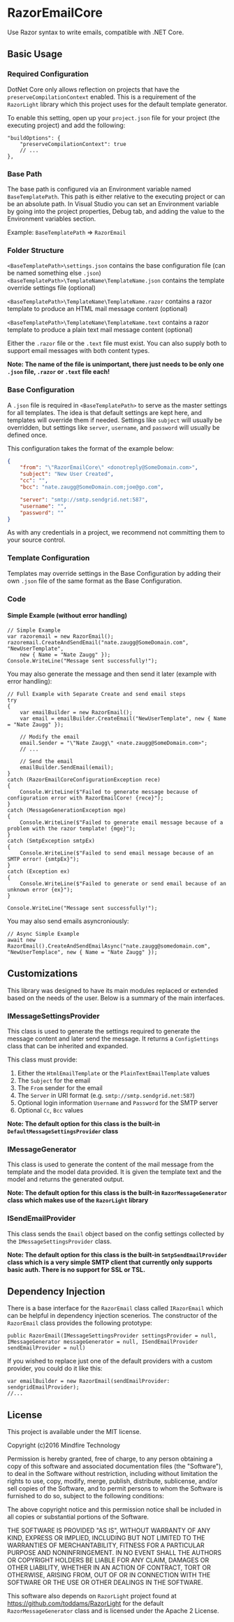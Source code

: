 # RazorEmailCore
Use Razor syntax to write emails, compatible with .NET Core.

## Basic Usage ##

### Required Configuration ###
DotNet Core only allows reflection on projects that have the `preserveCompilationContext` enabled. This is a requirement
of the `RazorLight` library which this project uses for the default template generator. 

To enable this setting, open up your `project.json` file for your project (the executing project) and add the following:
```
"buildOptions": {
	"preserveCompilationContext": true
	// ...
},
```

### Base Path ###
The base path is configured via an Environment variable named `BaseTemplatePath`. This path is either relative to the executing 
project or can be an absolute path. In Visual Studio you can set an Environment variable by going into the project properties, 
Debug tab, and adding the value to the Environment variables section. 

Example: `BaseTemplatePath` => `RazorEmail`

### Folder Structure ###
`<BaseTemplatePath>\settings.json` contains the base configuration file (can be named something else `.json`)
`<BaseTemplatePath>\TemplateName\TemplateName.json` contains the template override settings file (optional)

`<BaseTemplatePath>\TemplateName\TemplateName.razor` contains a razor template to produce an HTML mail message content (optional)

`<BaseTemplatePath>\TemplateName\TemplateName.text` contains a razor template to produce a plain text mail message content (optional)

Either the `.razor` file or the `.text` file must exist. You can also supply both to support email messages with both content types. 

**Note: The name of the file is unimportant, there just needs to be only one `.json` file, `.razor` or `.text` file each!**

### Base Configuration ###
A `.json` file is required in `<BaseTemplatePath>` to serve as the master settings for all templates. The idea is that default settings are kept here, and templates will override them if needed. Settings like `subject` will usually be overridden, but settings like `server`, `username`, and `password` will usually be defined once.

 This configuration takes the format of the example below:
```json
{
	"from": "\"RazorEmailCore\" <donotreply@SomeDomain.com>",
	"subject": "New User Created",
	"cc": "",
	"bcc": "nate.zaugg@SomeDomain.com;joe@go.com",

	"server": "smtp://smtp.sendgrid.net:587",
	"username": "",
	"password": ""
}
```

As with any credentials in a project, we recommend not committing them to your source control.

### Template Configuration ###

Templates may override settings in the Base Configuration by adding their own `.json` file of the same format as the Base Configuration.

### Code ###

#### Simple Example (without error handling) ####
```
// Simple Example
var razoremail = new RazorEmail();
razoremail.CreateAndSendEmail("nate.zaugg@SomeDomain.com", "NewUserTemplate", 
	new { Name = "Nate Zaugg" });
Console.WriteLine("Message sent successfully!");
```

You may also generate the message and then send it later (example with error handling):

```
// Full Example with Separate Create and send email steps
try
{
	var emailBuilder = new RazorEmail();
	var email = emailBuilder.CreateEmail("NewUserTemplate", new { Name = "Nate Zaugg" });

	// Modify the email
	email.Sender = "\"Nate Zaugg\" <nate.zaugg@SomeDomain.com>";
	// ...

	// Send the email
	emailBuilder.SendEmail(email);
}
catch (RazorEmailCoreConfigurationException rece)
{
	Console.WriteLine($"Failed to generate message because of configuration error with RazorEmailCore! {rece}");
}
catch (MessageGenerationException mge)
{
	Console.WriteLine($"Failed to generate email message because of a problem with the razor template! {mge}");
}
catch (SmtpException smtpEx)
{
	Console.WriteLine($"Failed to send email message because of an SMTP error! {smtpEx}");
}
catch (Exception ex)
{
	Console.WriteLine($"Failed to generate or send email because of an unknown error {ex}");
}

Console.WriteLine("Message sent successfully!");

```

You may also send emails asyncroniously:
```
// Async Simple Example
await new RazorEmail().CreateAndSendEmailAsync("nate.zaugg@somedomain.com", "NewUserTemplace", new { Name = "Nate Zaugg" });
```

## Customizations ##

This library was designed to have its main modules replaced or extended based on the needs of the user. 
Below is a summary of the main interfaces.

### IMessageSettingsProvider ###
This class is used to generate the settings required to generate the message content and later send the message. 
It returns a `ConfigSettings` class that can be inherited and expanded. 

This class must provide:
 1. Either the `HtmlEmailTemplate` or the `PlainTextEmailTemplate` values
 2. The `Subject` for the email
 3. The `From` sender for the email
 4. The `Server` in URI format (e.g. `smtp://smtp.sendgrid.net:587`)
 5. Optional login information `Username` and `Password` for the SMTP server
 6. Optional `Cc`, `Bcc` values

**Note: The default option for this class is the built-in `DefaultMessageSettingsProvider` class**

### IMessageGenerator ###
This class is used to generate the content of the mail message from the template and the model data provided. 
It is given the template text and the model and returns the generated output.

**Note: The default option for this class is the built-in `RazorMessageGenerator` class which makes use of the `RazorLight` library**

### ISendEmailProvider ###
This class sends the `Email` object based on the config settings collected by the `IMessageSettingsProvider` class. 

**Note: The default option for this class is the built-in `SmtpSendEmailProvider` class which is a very simple SMTP client
that currently only supports basic auth. There is no support for SSL or TSL.**

## Dependency Injection ##
There is a base interface for the `RazorEmail` class called `IRazorEmail` which can be helpful in dependency injection scenerios. 
The constructor of the `RazorEmail` class provides the following prototype: 

```
public RazorEmail(IMessageSettingsProvider settingsProvider = null, IMessageGenerator messageGenerator = null, ISendEmailProvider sendEmailProvider = null)
```

If you wished to replace just one of the default providers with a custom provider, you could do it like this:
```
var emailBuilder = new RazorEmail(sendEmailProvider: sendgridEmailProvider);
//...
```

## License ##
This project is available under the MIT license. 

Copyright (c)2016 Mindfire Technology

Permission is hereby granted, free of charge, to any person obtaining a copy of this software and associated documentation files 
(the "Software"), to deal in the Software without restriction, including without limitation the rights to use, copy, modify, merge, 
publish, distribute, sublicense, and/or sell copies of the Software, and to permit persons to whom the Software is furnished to do 
so, subject to the following conditions:

The above copyright notice and this permission notice shall be included in all copies or substantial portions of the Software.

THE SOFTWARE IS PROVIDED "AS IS", WITHOUT WARRANTY OF ANY KIND, EXPRESS OR IMPLIED, INCLUDING BUT NOT LIMITED TO THE WARRANTIES OF 
MERCHANTABILITY, FITNESS FOR A PARTICULAR PURPOSE AND NONINFRINGEMENT. IN NO EVENT SHALL THE AUTHORS OR COPYRIGHT HOLDERS BE LIABLE 
FOR ANY CLAIM, DAMAGES OR OTHER LIABILITY, WHETHER IN AN ACTION OF CONTRACT, TORT OR OTHERWISE, ARISING FROM, OUT OF OR IN CONNECTION 
WITH THE SOFTWARE OR THE USE OR OTHER DEALINGS IN THE SOFTWARE.

This software also depends on `RazorLight` project found at <https://github.com/toddams/RazorLight> 
for the default `RazorMessageGenerator` class and is licensed under the Apache 2 License.
